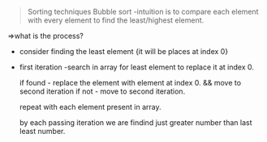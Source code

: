 >Sorting techniques
>Bubble sort
-intuition is to compare each element with every element to find the least/highest element.

=>what is the process?
- consider finding the least element {it will be places at index 0}
- first iteration
    -search in array for least element to replace it at index 0.

    if found - replace the element with element at index 0.  && move to second iteration
    if not - move to second iteration.

    repeat with each element present in array.

    by each passing iteration we are findind just greater number than last least number.

